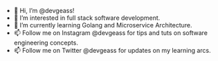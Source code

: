 - 👋 Hi, I’m @devgeass!
- 👀 I’m interested in full stack software development.
- 🌱 I’m currently learning Golang and Microservice Architecture.
- 📫 Follow me on Instagram @devgeass for tips and tuts on software engineering concepts.
- 📫 Follow me on Twitter @devgeass for updates on my learning arcs.
